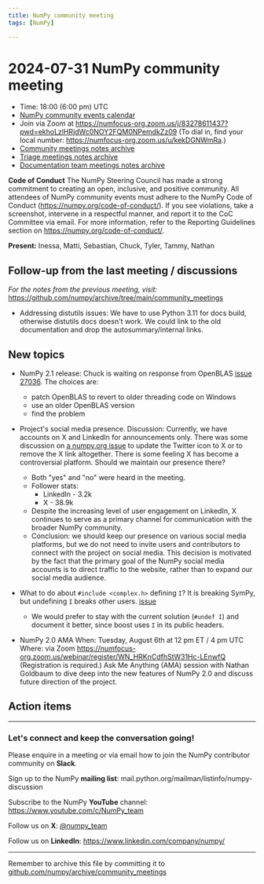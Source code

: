 ```yaml
---
title: NumPy community meeting
tags: [NumPy]

---
```


# 2024-07-31 NumPy community meeting

- Time: 18:00 (6:00 pm) UTC
- [NumPy community events calendar](https://scientific-python.org/calendars/)
- Join via Zoom at https://numfocus-org.zoom.us/j/83278611437?pwd=ekhoLzlHRjdWc0NOY2FQM0NPemdkZz09 (To dial in, find your local number: https://numfocus-org.zoom.us/u/kekDGNWmRa.)
- [Community meetings notes archive](https://github.com/numpy/archive/tree/main/community_meetings)
- [Triage meetings notes archive](https://github.com/numpy/archive/tree/master/triage_meetings)
- [Documentation team meetings notes archive](https://github.com/numpy/archive/tree/main/docs_team_meetings)

**Code of Conduct**
The NumPy Steering Council has made a strong commitment to creating an open, inclusive, and positive community. 
All attendees of NumPy community events must adhere to the NumPy Code of Conduct (https://numpy.org/code-of-conduct/). 
If you see violations, take a screenshot, intervene in a respectful manner, and report it to the CoC Committee via email. For more information, refer to the Reporting Guidelines section on https://numpy.org/code-of-conduct/.

**Present:** Inessa, Matti, Sebastian, Chuck, Tyler, Tammy, Nathan

## Follow-up from the last meeting / discussions

_For the notes from the previous meeting, visit:_ https://github.com/numpy/archive/tree/main/community_meetings 

- Addressing distutils issues:
We have to use Python 3.11 for docs build, otherwise distutils docs doesn't work. We could link to the old documentation and drop the autosummary/internal links.


## New topics

- NumPy 2.1 release:
Chuck is waiting on response from OpenBLAS [issue 27036](https://github.com/numpy/numpy/issues/27036). 
The choices are:
  - patch OpenBLAS to revert to older threading code on Windows
  - use an older OpenBLAS version
  - find the problem


- Project's social media presence.
Discussion: Currently, we have accounts on X and LinkedIn for announcements only. There was some discussion on [a numpy.org issue](https://github.com/numpy/numpy.org/issues/765) to update the Twitter icon to X or to remove the X link altogether. There is some feeling X has become a controversial platform. Should we maintain our presence there?
  - Both "yes" and "no" were heard in the meeting.
  - Follower stats:
    - LinkedIn - 3.2k
    - X - 38.9k
  - Despite the increasing level of user engagement on LinkedIn, X continues to serve as a primary channel for communication with the broader NumPy community.
  - Conclusion: we should keep our presence on various social media platforms, but we do not need to invite users and contributors to connect with the project on social media. This decision is motivated by the fact that the primary goal of the NumPy social media accounts is to direct traffic to the website, rather than to expand our social media audience.

- What to do about `#include <complex.h>` defining `I`? It is breaking SymPy, but undefining `I` breaks other users. [issue](https://github.com/numpy/numpy/issues/27083)
  - We would prefer to stay with the current solution (`#undef I`) and document it better, since boost uses `I` in its public headers.

- NumPy 2.0 AMA
When: Tuesday, August 6th at 12 pm ET / 4 pm UTC
Where: via Zoom https://numfocus-org.zoom.us/webinar/register/WN_HRKnCdfhStW31Hc-LEnwfQ (Registration is required.)
Ask Me Anything (AMA) session with Nathan Goldbaum to dive deep into the new features of NumPy 2.0 and discuss future direction of the project.

## Action items

---

### Let's connect and keep the conversation going!
Please enquire in a meeting or via email how to join the NumPy contributor community on **Slack**.

Sign up to the NumPy **mailing list**: mail.python.org/mailman/listinfo/numpy-discussion

Subscribe to the NumPy **YouTube** channel: https://www.youtube.com/c/NumPy_team

Follow us on **X**: [@numpy_team](https://twitter.com/numpy_team)

Follow us on **LinkedIn**: https://www.linkedin.com/company/numpy/

---
Remember to archive this file by committing it to [github.com/numpy/archive/community_meetings](https://github.com/numpy/archive/tree/main/community_meetings)
